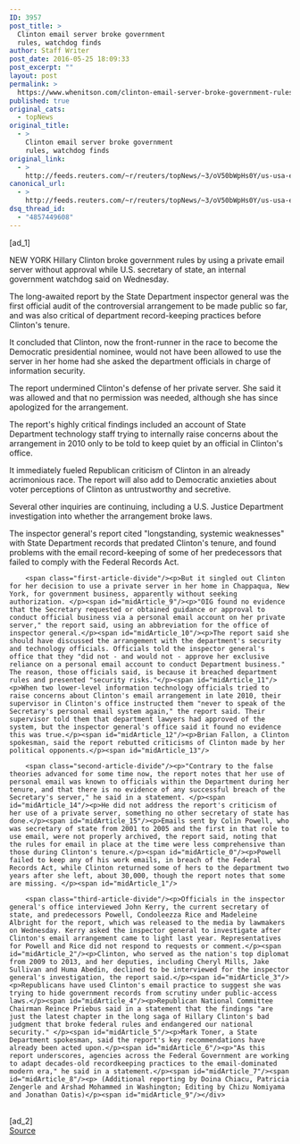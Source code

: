 ```yaml
---
ID: 3957
post_title: >
  Clinton email server broke government
  rules, watchdog finds
author: Staff Writer
post_date: 2016-05-25 18:09:33
post_excerpt: ""
layout: post
permalink: >
  https://www.whenitson.com/clinton-email-server-broke-government-rules-watchdog-finds/
published: true
original_cats:
  - topNews
original_title:
  - >
    Clinton email server broke government
    rules, watchdog finds
original_link:
  - >
    http://feeds.reuters.com/~r/reuters/topNews/~3/oV50bWpHs0Y/us-usa-election-clinton-idUSKCN0YG21Z
canonical_url:
  - >
    http://feeds.reuters.com/~r/reuters/topNews/~3/oV50bWpHs0Y/us-usa-election-clinton-idUSKCN0YG21Z
dsq_thread_id:
  - "4857449608"
---
```

 [ad_1]
<br><div id="articleText">
<span id="midArticle_start"/>

<span id="midArticle_0"/><span class="focusParagraph" readability="4"><p><span class="articleLocation">NEW YORK</span> Hillary Clinton broke government rules by using a private email server without approval while U.S. secretary of state, an internal government watchdog said on Wednesday.</p></span><span id="midArticle_1"/><p>The long-awaited report by the State Department inspector general was the first official audit of the controversial arrangement to be made public so far, and was also critical of department record-keeping practices before Clinton's tenure.</p><span id="midArticle_2"/><p>It concluded that Clinton, now the front-runner in the race to become the Democratic presidential nominee, would not have been allowed to use the server in her home had she asked the department officials in charge of information security.</p><span id="midArticle_3"/><p>The report undermined Clinton's defense of her private server. She said it was allowed and that no permission was needed, although she has since apologized for the arrangement.</p><span id="midArticle_4"/><p>The report's highly critical findings included an account of State Department technology staff trying to internally raise concerns about the arrangement in 2010 only to be told to keep quiet by an official in Clinton's office.</p><span id="midArticle_5"/><p>It immediately fueled Republican criticism of Clinton in an already acrimonious race. The report will also add to Democratic anxieties about voter perceptions of Clinton as untrustworthy and secretive.</p><span id="midArticle_6"/><p>Several other inquiries are continuing, including a U.S. Justice Department investigation into whether the arrangement broke laws.</p><span id="midArticle_7"/><p>The inspector general's report cited "longstanding, systemic weaknesses" with State Department records that predated Clinton's tenure, and found problems with the email record-keeping of some of her predecessors that failed to comply with the Federal Records Act. </p><span id="midArticle_8"/>
        
        <span class="first-article-divide"/><p>But it singled out Clinton for her decision to use a private server in her home in Chappaqua, New York, for government business, apparently without seeking authorization. </p><span id="midArticle_9"/><p>"OIG found no evidence that the Secretary requested or obtained guidance or approval to conduct official business via a personal email account on her private server," the report said, using an abbreviation for the office of inspector general.</p><span id="midArticle_10"/><p>The report said she should have discussed the arrangement with the department's security and technology officials. Officials told the inspector general's office that they "did not - and would not - approve her exclusive reliance on a personal email account to conduct Department business." The reason, those officials said, is because it breached department rules and presented "security risks."</p><span id="midArticle_11"/><p>When two lower-level information technology officials tried to raise concerns about Clinton's email arrangement in late 2010, their supervisor in Clinton's office instructed them "never to speak of the Secretary's personal email system again," the report said. Their supervisor told them that department lawyers had approved of the system, but the inspector general's office said it found no evidence this was true.</p><span id="midArticle_12"/><p>Brian Fallon, a Clinton spokesman, said the report rebutted criticisms of Clinton made by her political opponents.</p><span id="midArticle_13"/>
        
        <span class="second-article-divide"/><p>"Contrary to the false theories advanced for some time now, the report notes that her use of personal email was known to officials within the Department during her tenure, and that there is no evidence of any successful breach of the Secretary's server," he said in a statement. </p><span id="midArticle_14"/><p>He did not address the report's criticism of her use of a private server, something no other secretary of state has done.</p><span id="midArticle_15"/><p>Emails sent by Colin Powell, who was secretary of state from 2001 to 2005 and the first in that role to use email, were not properly archived, the report said, noting that the rules for email in place at the time were less comprehensive than those during Clinton's tenure.</p><span id="midArticle_0"/><p>Powell failed to keep any of his work emails, in breach of the Federal Records Act, while Clinton returned some of hers to the department two years after she left, about 30,000, though the report notes that some are missing. </p><span id="midArticle_1"/>
        
        <span class="third-article-divide"/><p>Officials in the inspector general's office interviewed John Kerry, the current secretary of state, and predecessors Powell, Condoleezza Rice and Madeleine Albright for the report, which was released to the media by lawmakers on Wednesday. Kerry asked the inspector general to investigate after Clinton's email arrangement came to light last year. Representatives for Powell and Rice did not respond to requests or comment.</p><span id="midArticle_2"/><p>Clinton, who served as the nation's top diplomat from 2009 to 2013, and her deputies, including Cheryl Mills, Jake Sullivan and Huma Abedin, declined to be interviewed for the inspector general's investigation, the report said.</p><span id="midArticle_3"/><p>Republicans have used Clinton's email practice to suggest she was trying to hide government records from scrutiny under public-access laws.</p><span id="midArticle_4"/><p>Republican National Committee Chairman Reince Priebus said in a statement that the findings "are just the latest chapter in the long saga of Hillary Clinton's bad judgment that broke federal rules and endangered our national security." </p><span id="midArticle_5"/><p>Mark Toner, a State Department spokesman, said the report's key recommendations have already been acted upon.</p><span id="midArticle_6"/><p>"As this report underscores, agencies across the Federal Government are working to adapt decades-old recordkeeping practices to the email-dominated modern era," he said in a statement.</p><span id="midArticle_7"/><span id="midArticle_8"/><p> (Additional reporting by Doina Chiacu, Patricia Zengerle and Arshad Mohammed in Washington; Editing by Chizu Nomiyama and Jonathan Oatis)</p><span id="midArticle_9"/></div>
<br>[ad_2]
<br><a href="http://feeds.reuters.com/~r/reuters/topNews/~3/oV50bWpHs0Y/us-usa-election-clinton-idUSKCN0YG21Z">Source </a>